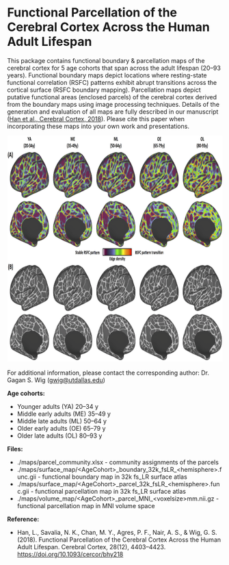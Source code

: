 # Functional Parcellation of the Cerebral Cortex Across the Human Adult Lifespan
This package contains functional boundary & parcellation maps of the cerebral cortex for 5 age cohorts that span across the adult lifespan (20–93 years). Functional boundary maps depict locations where resting-state functional correlation (RSFC) patterns exhibit abrupt transitions across the cortical surface (RSFC boundary mapping). Parcellation maps depict putative functional areas (enclosed parcels) of the cerebral cortex derived from the boundary maps using image processing techniques. Details of the generation and evaluation of all maps are fully described in our manuscript \([Han et al., Cerebral Cortex, 2018](https://doi.org/10.1093/cercor/bhy218)\). Please cite this paper when incorporating these maps into your own work and presentations.

<img src="https://github.com/hldeepblue/aging_parcellation/blob/master/maps/pngs/figure3.png" width="850" height="528">


For additional information, please contact the corresponding author: Dr. Gagan S. Wig (gwig@utdallas.edu)

__Age cohorts:__
* Younger adults (YA) 20–34 y
* Middle early adults (ME) 35–49 y
* Middle late adults (ML) 50–64 y
* Older early adults (OE) 65–79 y
* Older late adults (OL) 80–93 y

__Files:__
* ./maps/parcel_community.xlsx - community assignments of the parcels
* ./maps/surface_map/\<AgeCohort>\_boundary\_32k\_fsLR\_\<hemisphere>.func.gii - functional boundary map in 32k fs\_LR surface atlas
* ./maps/surface_map/\<AgeCohort>\_parcel\_32k\_fsLR\_\<hemisphere>.func.gii - functional parcellation map in 32k fs\_LR surface atlas
* ./maps/volume_map/\<AgeCohort>\_parcel\_MNI\_\<voxelsize>mm.nii.gz - functional parcellation map in MNI volume space

__Reference:__
* Han, L., Savalia, N. K., Chan, M. Y., Agres, P. F., Nair, A. S., & Wig, G. S. (2018). Functional Parcellation of the Cerebral Cortex Across the Human Adult Lifespan. Cerebral Cortex, 28(12), 4403–4423. https://doi.org/10.1093/cercor/bhy218
